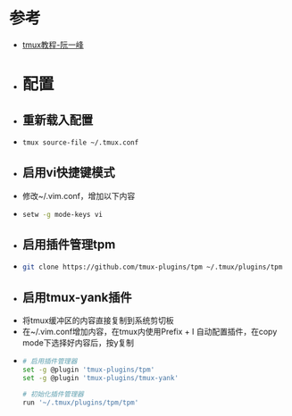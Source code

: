# 参考
- [tmux教程-阮一峰](https://www.ruanyifeng.com/blog/2019/10/tmux.html)
- # 配置
- ## 重新载入配置
- ```bash
  tmux source-file ~/.tmux.conf
  ```
- ## 启用vi快捷键模式
- 修改~/.vim.conf，增加以下内容
- ```bash
  setw -g mode-keys vi
  ```
- ## 启用插件管理tpm
- ```bash
  git clone https://github.com/tmux-plugins/tpm ~/.tmux/plugins/tpm
  ```
- ## 启用tmux-yank插件
- 将tmux缓冲区的内容直接复制到系统剪切板
- 在~/.vim.conf增加内容，在tmux内使用Prefix + I 自动配置插件，在copy mode下选择好内容后，按y复制
- ```bash
  # 启用插件管理器
  set -g @plugin 'tmux-plugins/tpm'
  set -g @plugin 'tmux-plugins/tmux-yank'
  
  # 初始化插件管理器
  run '~/.tmux/plugins/tpm/tpm'
  ```